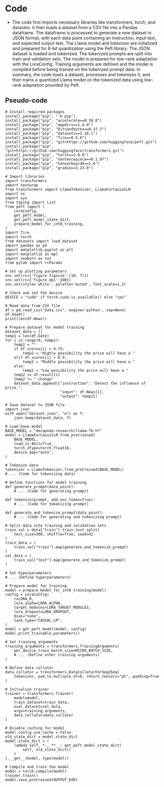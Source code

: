# Code
- The code first imports necessary libraries like transformers, torch, and datasets. It then loads a dataset from a CSV file into a Pandas dataframe. The dataframe is processed to generate a new dataset in JSON format, with each data point containing an instruction, input text, and expected output text. The Llama model and tokenizer are initialized and prepared for 8-bit quantization using the Peft library. The JSON dataset is loaded and tokenized. The tokenized prompts are split into train and validation sets. The model is prepared for low-rank adaptation with the LoraConfig. Training arguments are defined and the model is compiled before being trained on the tokenized prompt data. In summary, the code loads a dataset, processes and tokenizes it, and then trains a quantized Llama model on the tokenized data using low-rank adaptation provided by Peft.
## Pseudo-code
```
# Install required packages
install_package("pip", "-U pip")
install_package("pip", "accelerate==0.18.0")
install_package("pip", "appdirs==1.4.4")
install_package("pip", "bitsandbytes==0.37.2")
install_package("pip", "datasets==2.10.1")
install_package("pip", "fire==0.5.0")
install_package("pip", "git+https://github.com/huggingface/peft.git")
install_package("pip", "git+https://github.com/huggingface/transformers.git")
install_package("pip", "torch==2.0.0")
install_package("pip", "sentencepiece==0.1.97")
install_package("pip", "tensorboardX==2.6")
install_package("pip", "gradio==3.23.0")

# Import libraries
import transformers
import textwrap
from transformers import LlamaTokenizer, LlamaForCausalLM
import os
import sys
from typing import List
from peft import (
    LoraConfig,
    get_peft_model,
    get_peft_model_state_dict,
    prepare_model_for_int8_training,
)
import fire
import torch
from datasets import load_dataset
import pandas as pd
import matplotlib.pyplot as plt
import matplotlib as mpl
import seaborn as sns
from pylab import rcParams

# Set up plotting parameters
sns.set(rc={'figure.figsize':(10, 7)})
sns.set(rc={'figure.dpi':100})
sns.set(style='white', palette='muted', font_scale=1.2)

# Check and set the device
DEVICE = "cuda" if torch.cuda.is_available() else "cpu"

# Read data from CSV file
df = pd.read_csv("data.csv", engine='python', sep=None)
df.head()
print(len(df.News))

# Prepare dataset for model training
dataset_data = []
temp1 = len(df.Date)
for i in range(0, temp1):
    temp2 = ""
    if df.scores[i] > 0.75:
        temp2 = "Highly possibility the price will have a "
    elif df.scores[i] > 0.5:
        temp2 = "Middle possibility the price will have a "
    else:
        temp2 = "Low possibility the price will have a "
    temp2 += df.result[i]
    temp2 += " change"
    dataset_data.append({"instruction": "Detect the influence of price.",
                         "input": df.News[i],
                         "output": temp2})

# Save dataset to JSON file
import json
with open("dataset.json", "w") as f:
    json.dump(dataset_data, f)

# Load base model
BASE_MODEL = "decapoda-research/llama-7b-hf"
model = LlamaForCausalLM.from_pretrained(
    BASE_MODEL,
    load_in_8bit=True,
    torch_dtype=torch.float16,
    device_map="auto",
)

# Tokenize data
tokenizer = LlamaTokenizer.from_pretrained(BASE_MODEL)
# ... (Code for tokenizing data)

# Define functions for model training
def generate_prompt(data_point):
    # ... (Code for generating prompt)

def tokenize(prompt, add_eos_token=True):
    # ... (Code for tokenizing prompt)

def generate_and_tokenize_prompt(data_point):
    # ... (Code for generating and tokenizing prompt)

# Split data into training and validation sets
train_val = data["train"].train_test_split(
    test_size=200, shuffle=True, seed=42
)
train_data = (
    train_val["train"].map(generate_and_tokenize_prompt)
)
val_data = (
    train_val["test"].map(generate_and_tokenize_prompt)
)

# Set hyperparameters
# ... (Define hyperparameters)

# Prepare model for training
model = prepare_model_for_int8_training(model)
config = LoraConfig(
    r=LORA_R,
    lora_alpha=LORA_ALPHA,
    target_modules=LORA_TARGET_MODULES,
    lora_dropout=LORA_DROPOUT,
    bias="none",
    task_type="CAUSAL_LM",
)
model = get_peft_model(model, config)
model.print_trainable_parameters()

# Set training arguments
training_arguments = transformers.TrainingArguments(
    per_device_train_batch_size=MICRO_BATCH_SIZE,
    # ... (Define other training arguments)
)

# Define data collator
data_collator = transformers.DataCollatorForSeq2Seq(
    tokenizer, pad_to_multiple_of=8, return_tensors="pt", padding=True
)

# Initialize trainer
trainer = transformers.Trainer(
    model=model,
    train_dataset=train_data,
    eval_dataset=val_data,
    args=training_arguments,
    data_collator=data_collator
)

# Disable caching for model
model.config.use_cache = False
old_state_dict = model.state_dict
model.state_dict = (
    lambda self, *_, **__: get_peft_model_state_dict(
        self, old_state_dict()
    )
).__get__(model, type(model))

# Compile and train the model
model = torch.compile(model)
trainer.train()
model.save_pretrained(OUTPUT_DIR)

```